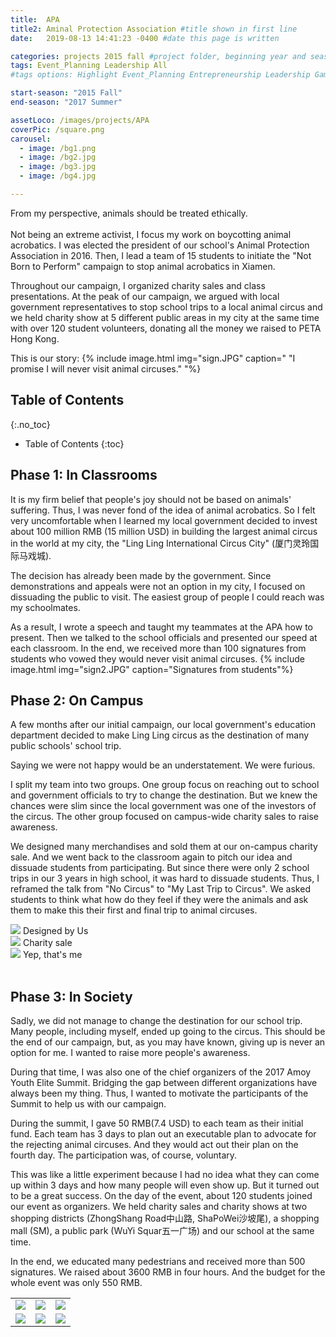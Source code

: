 ```yaml
---
title:  APA
title2: Aminal Protection Association #title shown in first line
date:   2019-08-13 14:41:23 -0400 #date this page is written

categories: projects 2015 fall #project folder, beginning year and season
tags: Event_Planning Leadership All
#tags options: Highlight Event_Planning Entrepreneurship Leadership Game_Design Marketing Negotiation Video_Editing Web_Design

start-season: "2015 Fall"
end-season: "2017 Summer"

assetLoco: /images/projects/APA
coverPic: /square.png
carousel:
  - image: /bg1.png
  - image: /bg2.jpg
  - image: /bg3.jpg
  - image: /bg4.jpg

---
```

From my perspective, animals should be treated ethically.<br><br> Not being an extreme activist, I focus my work on boycotting animal acrobatics. I was elected the president of our school's Animal Protection Association in 2016. Then, I lead a team of 15 students to initiate the "Not Born to Perform" campaign to stop animal acrobatics in Xiamen.

Throughout our campaign, I organized charity sales and class presentations. At the peak of our campaign, we argued with local government representatives to stop school trips to a local animal circus and we held charity show at 5 different public areas in my city at the same time with over 120 student volunteers, donating all the money we raised to PETA Hong Kong.

This is our story:
{% include image.html img="sign.JPG" caption=" \"I promise I will never visit animal circuses.\" "%}

## Table of Contents
{:.no_toc}

* Table of Contents
{:toc}

##	Phase 1: In Classrooms
It is my firm belief that people's joy should not be based on animals' suffering. Thus, I was never fond of the idea of animal acrobatics. So I felt very uncomfortable when I learned my local government decided to invest about 100 million RMB (15 million USD) in building the largest animal circus in the world at my city, the "Ling Ling International Circus City" (厦门灵玲国际马戏城).

The decision has already been made by the government. Since demonstrations and appeals were not an option in my city, I focused on dissuading the public to visit. The easiest group of people I could reach was my schoolmates.


As a result, I wrote a speech and taught my teammates at the APA how to present. Then we talked to the school officials and presented our speed at each classroom. In the end, we received more than 100 signatures from students who vowed they would never visit animal circuses.
{% include image.html img="sign2.JPG" caption="Signatures from students"%}

## Phase 2: On Campus
A few months after our initial campaign, our local government's education department decided to make Ling Ling circus as the destination of many public schools' school trip.

Saying we were not happy would be an understatement. We were furious.

I split my team into two groups. One group focus on reaching out to school and government officials to try to change the destination. But we knew the chances were slim since the local government was one of the investors of the circus. The other group focused on campus-wide charity sales to raise awareness.

We designed many merchandises and sold them at our on-campus charity sale. And we went back to the classroom again to pitch our idea and dissuade students from participating. But since there were only 2 school trips in our 3 years in high school, it was hard to dissuade students. Thus, I reframed the talk from "No Circus" to "My Last Trip to Circus". We asked students to think what how do they feel if they were the animals and ask them to make this their first and final trip to animal circuses.

<div class="row text-center">
  <div class="col-4">
    <a href="/images/projects/APA/merch1.JPG"> <img src="/images/projects/APA/merch1.JPG" class="w-100"></a>
    Designed by Us
  </div>
  <div class="col-4">
    <a href="/images/projects/APA/merch2.JPG"> <img src="/images/projects/APA/merch2.JPG"  class="w-100"></a>
    Charity sale
  </div>
  <div class="col-4">
    <a href="/images/projects/APA/merch3.JPG"> <img src="/images/projects/APA/merch3.JPG"  class="w-100"></a>
    Yep, that's me
  </div>
</div><br/>

## Phase 3: In Society

Sadly, we did not manage to change the destination for our school trip. Many people, including myself, ended up going to the circus. This should be the end of our campaign, but, as you may have known, giving up is never an option for me. I wanted to raise more people's awareness.

During that time, I was also one of the chief organizers of the 2017 Amoy Youth Elite Summit. Bridging the gap between different organizations have always been my thing. Thus, I wanted to motivate the participants of the Summit to help us with our campaign.

During the summit, I gave 50 RMB(7.4 USD) to each team as their initial fund. Each team has 3 days to plan out an executable plan to advocate for the rejecting animal circuses. And they would act out their plan on the fourth day. The participation was, of course, voluntary.

This was like a little experiment because I had no idea what they can come up within 3 days and how many people will even show up. But it turned out to be a great success. On the day of the event, about 120 students joined our event as organizers. We held charity sales and charity shows at two shopping districts (ZhongShang Road中山路, ShaPoWei沙坡尾), a shopping mall (SM), a public park (WuYi Squar五一广场) and our school at the same time.

In the end, we educated many pedestrians and received more than 500 signatures. We raised about 3600 RMB in four hours. And the budget for the whole event was only 550 RMB.

<table class="text-center" >
<tr><td><a href="/images/projects/APA/poster3.jpg"> <img src="/images/projects/APA/poster3.jpg" class="w-100"></a></td>
  <td><a href="/images/projects/APA/posts1.PNG"> <img src="/images/projects/APA/posts1.PNG"  class="w-75"></a></td>
  <td><a href="/images/projects/APA/posts2.png"> <img src="/images/projects/APA/posts2.png"  class="w-100"></a></td>
</tr>

<tr><td><a href="/images/projects/APA/sales.JPG"> <img src="/images/projects/APA/sales.JPG" class="w-100"></a></td>
  <td><a href="/images/projects/APA/cert.jpg"> <img src="/images/projects/APA/cert.jpg" class="w-100"></a></td>
  <td><a href="/images/projects/APA/signitures.png"> <img src="/images/projects/APA/signitures.png"  class="w-100"></a></td>
</tr>


</table>
